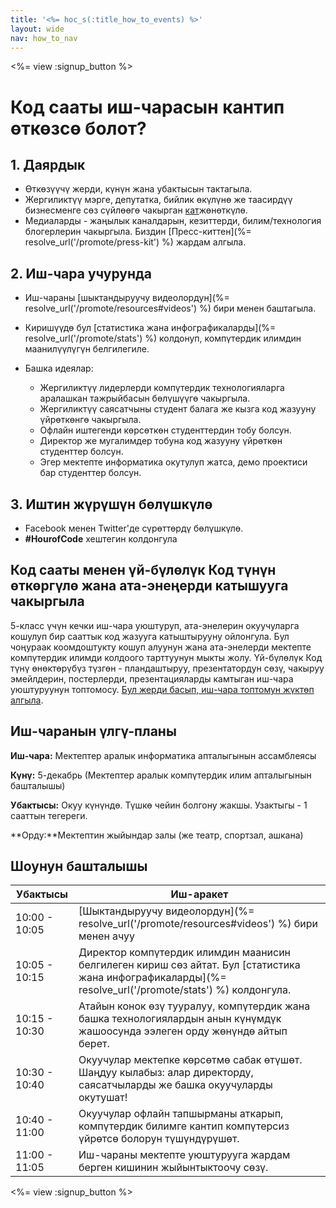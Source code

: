 ```yaml
---
title: '<%= hoc_s(:title_how_to_events) %>'
layout: wide
nav: how_to_nav
---
```

<%= view :signup_button %>

# Код сааты иш-чарасын кантип өткөзсө болот?

## 1. Даярдык

- Өткөзүүчү жерди, күнүн жана убактысын тактагыла.
- Жергиликтүү мэрге, депутатка, бийлик өкүлүнө же таасирдүү бизнесменге сөз сүйлөөгө чакырган [кат](https://docs.google.com/a/code.org/document/d/1eP41sKW7y0qq_JvkRIgZK8dWYICaGRZ4CCDETXa78wY/edit)жөнөткүлө.
- Медиаларды - жаңылык каналдарын, кезиттерди, билим/технология блогерлерин чакыргыла. Биздин [Пресс-киттен](%= resolve_url('/promote/press-kit') %) жардам алгыла.

## 2. Иш-чара учурунда

- Иш-чараны [шыктандыруучу видеолордун](%= resolve_url('/promote/resources#videos') %) бири менен баштагыла.
- Киришүүдө бул [статистика жана инфографикаларды](%= resolve_url('/promote/stats') %) колдонуп, компүтердик илимдин маанилүүлүгүн белгилегиле.   
      
    
- Башка идеялар: 
    - Жергиликтүү лидерлерди компүтердик технологияларга аралашкан тажрыйбасын бөлүшүүгө чакыргыла.
    - Жергиликтүү саясатчыны студент балага же кызга код жазууну үйрөткөнгө чакыргыла.
    - Офлайн иштегенди көрсөткөн студенттердин тобу болсун.
    - Директор же мугалимдер тобуна код жазууну үйрөткөн студенттер болсун.
    - Эгер мектепте информатика окутулуп жатса, демо проектиси бар студенттер болсун.

## 3. Иштин жүрүшүн бөлүшкүлө

- Facebook менен Twitter'де сүрөттөрдү бөлүшкүлө. 
- **#HourofCode** хештегин колдонгула

## Код сааты менен үй-бүлөлүк Код түнүн өткөргүлө жана ата-энеңерди катышууга чакыргыла

5-класс үчүн кечки иш-чара уюштуруп, ата-энелерин окуучуларга кошулуп бир сааттык код жазууга катыштырууну ойлонгула. Бул чоңураак коомдоштукту кошуп алуунун жана ата-энелерди мектепте компүтердик илимди колдоого тарттуунун мыкты жолу. Үй-бүлөлүк Код түнү өнөктөрүбүз түзгөн - пландаштыруу, презентатордун сөзү, чакыруу эмейлдерин, постерлерди, презентацияларды камтыган иш-чара уюштуруунун топтомосу. [Бул жерди басып, иш-чара топтомун жүктөп алгыла](http://www.familycodenight.org/DownloadCodeDotOrg.html).

## Иш-чаранын үлгү-планы

**Иш-чара:** Мектептер аралык информатика апталыгынын ассамблеясы

**Күнү:** 5-декабрь (Мектептер аралык компүтердик илим апталыгынын башталышы)

**Убактысы:** Окуу күнүндө. Түшкө чейин болгону жакшы. Узактыгы - 1 сааттын тегереги.

**Орду:**Мектептин жыйындар залы (же театр, спортзал, ашкана)   
  


## Шоунун башталышы

| Убактысы      | Иш-аракет                                                                                                                                                |
| ------------- | -------------------------------------------------------------------------------------------------------------------------------------------------------- |
| 10:00 - 10:05 | [Шыктандыруучу видеолордун](%= resolve_url('/promote/resources#videos') %) бири менен ачуу                                                               |
| 10:05 - 10:15 | Директор компүтердик илимдин маанисин белгилеген кириш сөз айтат. Бул [статистика жана инфографикаларды](%= resolve_url('/promote/stats') %) колдонгула. |
| 10:15 - 10:30 | Атайын конок өзү тууралуу, компүтердик жана башка технологиялардын анын күнүмдүк жашоосунда ээлеген орду жөнүндө айтып берет.                            |
| 10:30 - 10:40 | Окуучулар мектепке көрсөтмө сабак өтүшөт. Шаңдуу кылабыз: алар директорду, саясатчыларды же башка окуучуларды окутушат!                                  |
| 10:40 - 11:00 | Окуучулар офлайн тапшырманы аткарып, компүтердик билимге кантип компүтерсиз үйрөтсө болорун түшүндүрүшөт.                                                |
| 11:00 - 11:05 | Иш-чараны мектепте уюштурууга жардам берген кишинин жыйынтыктоочу сөзү.                                                                                  |

<%= view :signup_button %>